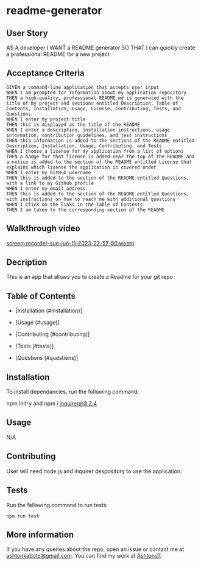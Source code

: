 # readme-generator

## User Story
AS A developer
I WANT a README generator
SO THAT I can quickly create a professional README for a new project

## Acceptance Criteria
```
GIVEN a command-line application that accepts user input
WHEN I am prompted for information about my application repository
THEN a high-quality, professional README.md is generated with the title of my project and sections entitled Description, Table of Contents, Installation, Usage, License, Contributing, Tests, and Questions
WHEN I enter my project title
THEN this is displayed as the title of the README
WHEN I enter a description, installation instructions, usage information, contribution guidelines, and test instructions
THEN this information is added to the sections of the README entitled Description, Installation, Usage, Contributing, and Tests
WHEN I choose a license for my application from a list of options
THEN a badge for that license is added near the top of the README and a notice is added to the section of the README entitled License that explains which license the application is covered under
WHEN I enter my GitHub username
THEN this is added to the section of the README entitled Questions, with a link to my GitHub profile
WHEN I enter my email address
THEN this is added to the section of the README entitled Questions, with instructions on how to reach me with additional questions
WHEN I click on the links in the Table of Contents
THEN I am taken to the corresponding section of the README
```
## Walkthrough video

[screen-recorder-sun-jun-11-2023-22-57-50.webm](https://github.com/AshtonJ7/README-Generator/assets/62944042/d8c0acc0-da93-4c64-88a5-49e45486002b)
## Decription
This is an app that allows you to create a Readme for your git repo

## Table of Contents

* [Installation (#installation)]
* [Usage (#usage)]

* [Contributing (#contributing)]
* [Tests (#tests)]
* [Questions (#questions)]

## Installation

To install dependancies, run the following command:


npm init-y and npm i inquirer@8.2.4


## Usage

N/A



## Contributing

User will need node.js and inquirer despository to use the application.

## Tests

Run the following command to run tests:

```
npm run test
```

## More information

If you have any queries about the repo, open an issue or contact me at ashtonkabote@gmail.com.
You can find my work at [AshtonJ7](https://github.com/AshtonJ7).


